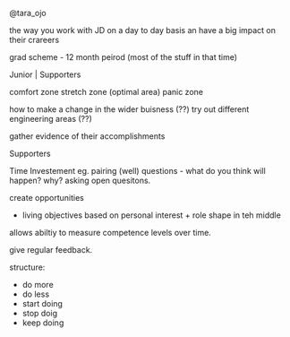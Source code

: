 @tara_ojo

the way you work with JD on a day to day basis an have a big impact on their crareers

grad scheme - 12 month peirod (most of the stuff in that time)

Junior | Supporters

comfort zone
stretch zone (optimal area)
panic zone

how to make a change in the wider buisness (??)
try out different engineering areas (??) <internship>

gather evidence of their accomplishments


Supporters

Time Investement
eg. pairing (well)
questions - what do you think will happen? why? asking open quesitons.

create opportunities 
- living objectives based on personal interest + role
shape in teh middle

allows abiltiy to measure competence levels over time.

give regular feedback.

structure:
- do more
- do less
- start doing
- stop doig
- keep doing

